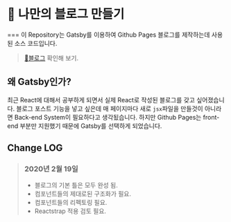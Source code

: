# 🚀 나만의 블로그 만들기
===
이 Repository는 Gatsby를 이용하여 Github Pages 블로그를 제작하는데 사용된 소스 코드입니다.

> [🔗블로그](https://khyun-kim.github.io) 확인해 보기.

## 왜 Gatsby인가?
최근 React에 대해서 공부하게 되면서 실제 React로 작성된 블로그를 갖고 싶어졌습니다. 블로그 포스트 기능을 넣고 싶은데 매 페이지마다 새로 `jsx`파일을 만들것이 아니라면 Back-end System이 필요하다고 생각됬습니다. 하지만 Github Pages는 front-end 부분만 지원했기 때문에 Gatsby를 선택하게 되었습니다.

## Change LOG

> ### 2020년 2월 19일
> - 블로그의 기본 틀은 모두 완성 됨.
> - 컴포넌트들의 제대로된 구조화가 필요.
> - 컴포넌트들의 리펙토링 필요.
> - Reactstrap 적용 검토 필요.


